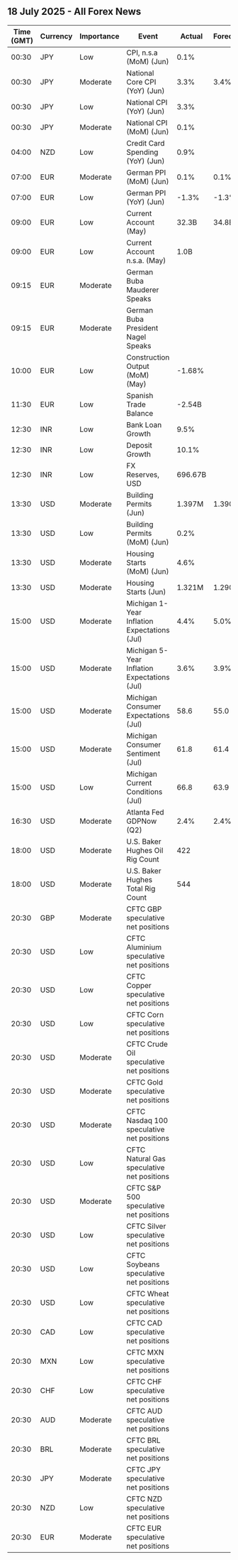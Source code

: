 ## 18 July 2025 - All Forex News

| Time (GMT) | Currency | Importance | Event | Actual | Forecast | Previous |
|------|----------|------------|-------|--------|----------|----------|
| 00:30 | JPY | Low | CPI, n.s.a (MoM) (Jun) | 0.1% |  | 0.3% |
| 00:30 | JPY | Moderate | National Core CPI (YoY) (Jun) | 3.3% | 3.4% | 3.7% |
| 00:30 | JPY | Low | National CPI (YoY) (Jun) | 3.3% |  | 3.5% |
| 00:30 | JPY | Moderate | National CPI (MoM) (Jun) | 0.1% |  | 0.3% |
| 04:00 | NZD | Low | Credit Card Spending (YoY) (Jun) | 0.9% |  | 2.0% |
| 07:00 | EUR | Moderate | German PPI (MoM) (Jun) | 0.1% | 0.1% | -0.2% |
| 07:00 | EUR | Low | German PPI (YoY) (Jun) | -1.3% | -1.3% | -1.2% |
| 09:00 | EUR | Low | Current Account (May) | 32.3B | 34.8B | 18.6B |
| 09:00 | EUR | Low | Current Account n.s.a. (May) | 1.0B |  | 18.1B |
| 09:15 | EUR | Moderate | German Buba Mauderer Speaks |  |  |  |
| 09:15 | EUR | Moderate | German Buba President Nagel Speaks |  |  |  |
| 10:00 | EUR | Low | Construction Output (MoM) (May) | -1.68% |  | 4.29% |
| 11:30 | EUR | Low | Spanish Trade Balance | -2.54B |  | -3.88B |
| 12:30 | INR | Low | Bank Loan Growth | 9.5% |  | 9.6% |
| 12:30 | INR | Low | Deposit Growth | 10.1% |  | 10.4% |
| 12:30 | INR | Low | FX Reserves, USD | 696.67B |  | 699.74B |
| 13:30 | USD | Moderate | Building Permits (Jun) | 1.397M | 1.390M | 1.394M |
| 13:30 | USD | Low | Building Permits (MoM) (Jun) | 0.2% |  | -2.0% |
| 13:30 | USD | Moderate | Housing Starts (MoM) (Jun) | 4.6% |  | -9.7% |
| 13:30 | USD | Moderate | Housing Starts (Jun) | 1.321M | 1.290M | 1.263M |
| 15:00 | USD | Moderate | Michigan 1-Year Inflation Expectations (Jul) | 4.4% | 5.0% | 5.0% |
| 15:00 | USD | Moderate | Michigan 5-Year Inflation Expectations (Jul) | 3.6% | 3.9% | 4.0% |
| 15:00 | USD | Moderate | Michigan Consumer Expectations (Jul) | 58.6 | 55.0 | 58.1 |
| 15:00 | USD | Moderate | Michigan Consumer Sentiment (Jul) | 61.8 | 61.4 | 60.7 |
| 15:00 | USD | Low | Michigan Current Conditions (Jul) | 66.8 | 63.9 | 64.8 |
| 16:30 | USD | Moderate | Atlanta Fed GDPNow (Q2) | 2.4% | 2.4% | 2.4% |
| 18:00 | USD | Moderate | U.S. Baker Hughes Oil Rig Count | 422 |  | 424 |
| 18:00 | USD | Moderate | U.S. Baker Hughes Total Rig Count | 544 |  | 537 |
| 20:30 | GBP | Moderate | CFTC GBP speculative net positions |  |  | 33.2K |
| 20:30 | USD | Low | CFTC Aluminium speculative net positions |  |  | 0.3K |
| 20:30 | USD | Low | CFTC Copper speculative net positions |  |  | 39.6K |
| 20:30 | USD | Low | CFTC Corn speculative net positions |  |  | -141.8K |
| 20:30 | USD | Moderate | CFTC Crude Oil speculative net positions |  |  | 209.4K |
| 20:30 | USD | Moderate | CFTC Gold speculative net positions |  |  | 203.0K |
| 20:30 | USD | Moderate | CFTC Nasdaq 100 speculative net positions |  |  | 31.2K |
| 20:30 | USD | Low | CFTC Natural Gas speculative net positions |  |  | -87.8K |
| 20:30 | USD | Moderate | CFTC S&P 500 speculative net positions |  |  | -140.0K |
| 20:30 | USD | Low | CFTC Silver speculative net positions |  |  | 58.5K |
| 20:30 | USD | Low | CFTC Soybeans speculative net positions |  |  | 38.1K |
| 20:30 | USD | Low | CFTC Wheat speculative net positions |  |  | -61.8K |
| 20:30 | CAD | Low | CFTC CAD speculative net positions |  |  | -71.6K |
| 20:30 | MXN | Low | CFTC MXN speculative net positions |  |  | 55.1K |
| 20:30 | CHF | Low | CFTC CHF speculative net positions |  |  | -22.2K |
| 20:30 | AUD | Moderate | CFTC AUD speculative net positions |  |  | -74.3K |
| 20:30 | BRL | Moderate | CFTC BRL speculative net positions |  |  | 49.0K |
| 20:30 | JPY | Moderate | CFTC JPY speculative net positions |  |  | 116.2K |
| 20:30 | NZD | Low | CFTC NZD speculative net positions |  |  | 4.9K |
| 20:30 | EUR | Moderate | CFTC EUR speculative net positions |  |  | 120.6K |
